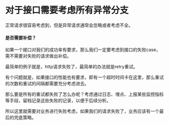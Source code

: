 # 对于接口需要考虑所有异常分支

正常请求很容易考虑到，但是异常请求通常会忽略或者考虑不全。

#### 是否需要补偿？

如果一个接口对我们的成功率有要求，那么我们一定要考虑到接口的失败case，需不需要对失败的请求做出补偿。

最简单的例子就是，http请求失败了，最简单的办法就是retry重试。

有个问题就是，如果接口的性能也有要求，即有一个超时时间卡在这里，那么重试的次数和重试的间隔都需要充分考虑进去。

那么要是所有的重试都失败了怎么办呢？考虑通过日志、埋点、上报某些监控指标等手段，留档记录这些失败的记录，以便于后续分析。

所以这里就需要对业务进行失败考虑，如果我们的请求失败了，业务应该有一个最后的兜底策略。

